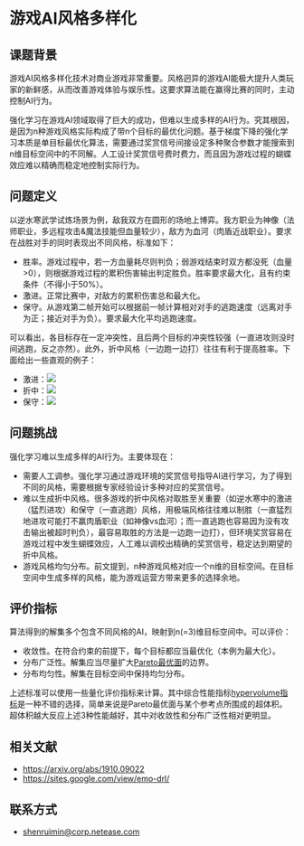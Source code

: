 # 游戏AI风格多样化

## 课题背景

游戏AI风格多样化技术对商业游戏非常重要。风格迥异的游戏AI能极大提升人类玩家的新鲜感，从而改善游戏体验与娱乐性。这要求算法能在赢得比赛的同时，主动控制AI行为。

强化学习在游戏AI领域取得了巨大的成功，但难以生成多样的AI行为。究其根因，是因为n种游戏风格实际构成了带n个目标的最优化问题。基于梯度下降的强化学习本质是单目标最优化算法，需要通过奖赏信号间接设定多种聚合参数才能搜索到n维目标空间中的不同解。人工设计奖赏信号费时费力，而且因为游戏过程的蝴蝶效应难以精确而稳定地控制实际行为。

## 问题定义

以逆水寒武学试炼场景为例，敌我双方在圆形的场地上博弈。我方职业为神像（法师职业，多远程攻击&魔法技能但血量较少），敌方为血河（肉盾近战职业）。要求在战胜对手的同时表现出不同风格，标准如下：

* 胜率。游戏过程中，若一方血量耗尽则判负；弱游戏结束时双方都没死（血量>0），则根据游戏过程的累积伤害输出判定胜负。胜率要求最大化，且有约束条件（不得小于50%）。
* 激进。正常比赛中，对敌方的累积伤害总和最大化。
* 保守。从游戏第二帧开始可以根据前一帧计算相对对手的逃跑速度（远离对手为正；接近对手为负）。要求最大化平均逃跑速度。

可以看出，各目标存在一定冲突性，且后两个目标的冲突性较强（一直进攻则没时间逃跑，反之亦然）。此外，折中风格（一边跑一边打）往往有利于提高胜率。下面给出一些直观的例子：

* 激进：![](../.assets/游戏AI风格多样化/aggressive.gif)
* 折中：![](../.assets/游戏AI风格多样化/trade-off.gif)
* 保守：![](../.assets/游戏AI风格多样化/defensive.gif)

## 问题挑战

强化学习难以生成多样的AI行为。主要体现在：

* 需要人工调参。强化学习通过游戏环境的奖赏信号指导AI进行学习，为了得到不同的风格，需要根据专家经验设计多种对应的奖赏信号。
* 难以生成折中风格。很多游戏的折中风格对取胜至关重要（如逆水寒中的激进（猛烈进攻）和保守（一直逃跑）风格，用极端风格往往难以制胜（一直猛烈地进攻可能打不赢肉盾职业（如神像vs血河）；而一直逃跑也容易因为没有攻击输出被超时判负），最容易取胜的方法是一边跑一边打），但环境奖赏容易在游戏过程中发生蝴蝶效应，人工难以调校出精确的奖赏信号，稳定达到期望的折中风格。
* 游戏风格均匀分布。前文提到，n种游戏风格对应一个n维的目标空间。在目标空间中生成多样的风格，能为游戏运营方带来更多的选择余地。

## 评价指标

算法得到的解集多个包含不同风格的AI，映射到n(=3)维目标空间中。可以评价：

* 收敛性。在符合约束的前提下，每个目标都应当最优化（本例为最大化）。
* 分布广泛性。解集应当尽量扩大[Pareto最优面](https://zh.wikipedia.org/wiki/%E5%B8%95%E7%B4%AF%E6%89%98%E6%9C%80%E4%BC%98)的边界。
* 分布均匀性。解集在目标空间中保持均匀分布。

上述标准可以使用一些量化评价指标来计算。其中综合性能指标[hypervolume指标](https://www.omegaxyz.com/2019/03/09/hypervolume/)是一种不错的选择，简单来说是Pareto最优面与某个参考点所围成的超体积。超体积越大反应上述3种性能越好，其中对收敛性和分布广泛性相对更明显。

## 相关文献

* <https://arxiv.org/abs/1910.09022>
* <https://sites.google.com/view/emo-drl/>

## 联系方式

* shenruimin@corp.netease.com